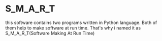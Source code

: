 # S_M_A_R_T
this software contains two programs written in Python language. Both of them help to make software at run time. That's why i named it as S_M_A_R_T(Software Making At Run Time) 
